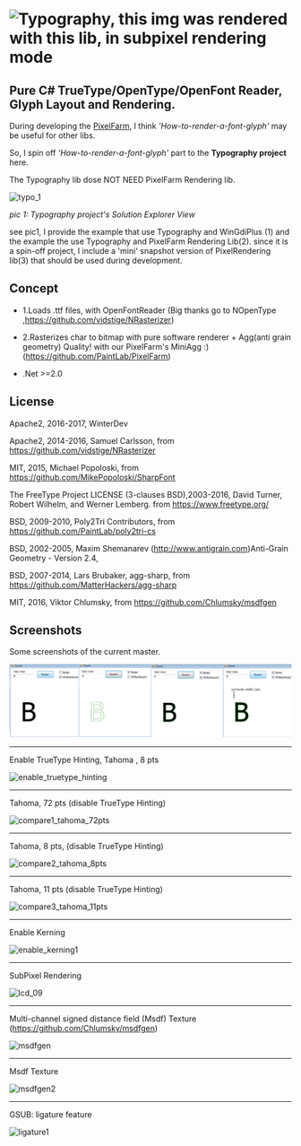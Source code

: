 ![Typography, this img was rendered with this lib, in subpixel rendering mode](https://github.com/LayoutFarm/Typography/blob/master/screenshots/title2.png)
===========

Pure C# TrueType/OpenType/OpenFont Reader, Glyph Layout and Rendering.
---

During developing the [PixelFarm](https://github.com/PaintLab/PixelFarm),
I think _'How-to-render-a-font-glyph'_ may be useful for other libs.

So, I spin off  _'How-to-render-a-font-glyph'_ part to the **Typography project** here. 

The Typography lib dose NOT NEED PixelFarm Rendering lib.

![typo_1](https://cloud.githubusercontent.com/assets/7447159/23438561/f4bf870c-fe44-11e6-9882-a92796902822.png)

_pic 1:  Typography project's Solution Explorer View_

see pic1, I provide the example that use Typography and WinGdiPlus (1)
and the example the use Typography and PixelFarm Rendering Lib(2).
since it is a spin-off project, I include a 'mini' snapshot version of PixelRendering lib(3)
that should be used during development.

Concept
---

 * 1.Loads .ttf files, with OpenFontReader (Big thanks go to NOpenType ,https://github.com/vidstige/NRasterizer)
 
 * 2.Rasterizes char to bitmap with pure software renderer + Agg(anti grain geometry) Quality! with 
      our PixelFarm's MiniAgg :) (https://github.com/PaintLab/PixelFarm)
	  
 * .Net >=2.0 

 
License
-----------

Apache2, 2016-2017, WinterDev

Apache2, 2014-2016, Samuel Carlsson, from https://github.com/vidstige/NRasterizer

MIT, 2015, Michael Popoloski, from https://github.com/MikePopoloski/SharpFont

The FreeType Project LICENSE (3-clauses BSD),2003-2016, David Turner, Robert Wilhelm, and Werner Lemberg. from https://www.freetype.org/

BSD, 2009-2010, Poly2Tri Contributors, from https://github.com/PaintLab/poly2tri-cs

BSD, 2002-2005, Maxim Shemanarev (http://www.antigrain.com)Anti-Grain Geometry - Version 2.4,

BSD, 2007-2014, Lars Brubaker, agg-sharp, from  https://github.com/MatterHackers/agg-sharp 

MIT, 2016, Viktor Chlumsky, from https://github.com/Chlumsky/msdfgen

Screenshots
-----------
Some screenshots of the current master.

![Screenshot](screenshots/3.png "Screenshot 3") 

---

Enable TrueType Hinting, Tahoma , 8 pts

![enable_truetype_hinting](https://cloud.githubusercontent.com/assets/7447159/21425153/03d4f3c2-c87a-11e6-863e-eb2ba9bc0d61.png)

---
Tahoma, 72 pts (disable TrueType Hinting)

![compare1_tahoma_72pts](https://cloud.githubusercontent.com/assets/7447159/19414301/597e7b82-9372-11e6-81b8-5c8374a7400d.png)

---
Tahoma, 8 pts, (disable TrueType Hinting)

![compare2_tahoma_8pts](https://cloud.githubusercontent.com/assets/7447159/19414345/de616836-9373-11e6-87ac-64076a8d9f1c.png)

---
Tahoma, 11 pts (disable TrueType Hinting)

![compare3_tahoma_11pts](https://cloud.githubusercontent.com/assets/7447159/19414753/bec50254-9381-11e6-8ebb-07b23d84eb90.png)

---
Enable Kerning

![enable_kerning1](https://cloud.githubusercontent.com/assets/7447159/23192688/605f9a9c-f8d7-11e6-9850-92b19fd098bf.png)

---
SubPixel Rendering
 
![lcd_09](https://cloud.githubusercontent.com/assets/7447159/22780526/a0e65712-eef1-11e6-948a-eca8e8158aaa.png)

---
Multi-channel signed distance field (Msdf) Texture (https://github.com/Chlumsky/msdfgen) 

![msdfgen](https://cloud.githubusercontent.com/assets/7447159/22966208/c0c2407c-f393-11e6-8575-250a6939214b.png)

---
Msdf Texture

![msdfgen2](https://cloud.githubusercontent.com/assets/7447159/23061146/423cd040-f533-11e6-9f1a-a7fc3d60a14a.png)

---
GSUB: ligature feature

![ligature1](https://cloud.githubusercontent.com/assets/7447159/23093970/f7f879a8-f622-11e6-8539-8cdbcf1026d7.png)





